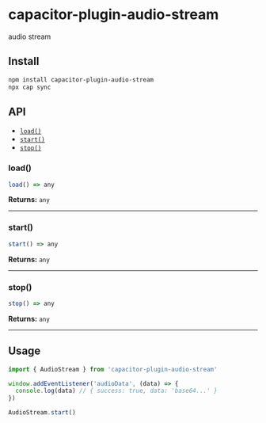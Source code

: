 # capacitor-plugin-audio-stream

audio stream

## Install

```bash
npm install capacitor-plugin-audio-stream
npx cap sync
```

## API

<docgen-index>

* [`load()`](#load)
* [`start()`](#start)
* [`stop()`](#stop)

</docgen-index>

<docgen-api>
<!--Update the source file JSDoc comments and rerun docgen to update the docs below-->

### load()

```typescript
load() => any
```

**Returns:** <code>any</code>

--------------------


### start()

```typescript
start() => any
```

**Returns:** <code>any</code>

--------------------


### stop()

```typescript
stop() => any
```

**Returns:** <code>any</code>

--------------------

</docgen-api>

## Usage

```typescript
import { AudioStream } from 'capacitor-plugin-audio-stream'

window.addEventListener('audioData', (data) => {
  console.log(data) // { success: true, data: 'base64...' }
})

AudioStream.start()
```
